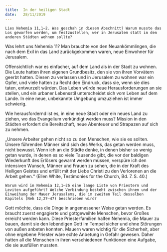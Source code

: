 ```yaml
---
title:  In der heiligen Stadt
date:   28/11/2019
---
```


`Lies Nehemia 11,1–2. Was geschah in diesem Abschnitt? Warum musste das Los geworfen werden, um festzustellen, wer in Jerusalem statt in den anderen Städten wohnen sollte?`

Was lehrt uns Nehemia 11? Man brauchte von den Neuankömmlingen, die nach dem Exil in das Land zurückgekommen waren, neue Einwohner für Jerusalem.

Offensichtlich war es einfacher, auf dem Land als in der Stadt zu wohnen. Die Leute hatten ihren eigenen Grundbesitz, den sie von ihren Vorvätern geerbt hatten. Diesen zu verlassen und in Jerusalem zu wohnen war ein Opfer, und viele hatten zu Recht den Eindruck, dass sie, wenn sie dies taten, entwurzelt würden. Das Leben würde neue Herausforderungen an sie stellen, und ein urbaner Lebensstil unterscheidet sich vom Leben auf dem Lande. In eine neue, unbekannte Umgebung umzuziehen ist immer schwierig.

Wie herausfordernd ist es, in eine neue Stadt oder ein neues Land zu ziehen, wo das Evangelium verkündigt werden muss? Mission in den Städten erfordert die Bereitschaft, neue Abenteuer und Strapazen auf sich zu nehmen.

„Unsere Arbeiter gehen nicht so zu den Menschen, wie sie es sollten. Unsere führenden Männer sind sich des Werks, das getan werden muss, nicht bewusst. Wenn ich an die Städte denke, in denen bisher so wenig getan wurde, in denen es so viele Tausende gibt, die vor der baldigen Wiederkunft des Erlösers gewarnt werden müssen, verspüre ich den intensiven Wunsch, Männer und Frauen zu sehen, die in der Kraft des Heiligen Geistes und erfüllt mit der Liebe Christi zu den Verlorenen an die Arbeit gehen.“ (Ellen White, Testimonies for the Church, Bd. 7. S. 40.)

`Warum wird in Nehemia 12,1–26 eine lange Liste von Priestern und Leviten aufgeführt? Welche Verbindung besteht zwischen ihnen und der Einweihung der Mauer Jerusalems, die im zweiten Teil desselben Kapitels (Neh 12,27–47) beschrieben wird?`

Gott möchte, dass die Dinge in angemessener Weise getan werden. Es braucht zuerst engagierte und gottgeweihte Menschen, bevor Großes erreicht werden kann. Diese Priesterfamilien halfen Nehemia, die Mauer zu bauen, damit sie den lebendigen Gott im Tempel sicher und ohne Störungen von außen anbeten konnten. Mauern waren wichtig für die Sicherheit, aber ohne ergebene Priester wäre echte Anbetung in Gefahr gewesen. Daher hatten all die Menschen in ihren verschiedenen Funktionen eine Aufgabe, die sie ausfüllen mussten.
